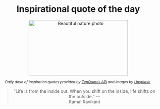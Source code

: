 
<div align="center">

# Inspirational quote of the day

<img src="./data/photo.jpeg" alt="Beautiful nature photo" width="320" height="180">

<sub><i>Daily dose of inspiration quotes provided by [ZenQuotes API](https://zenquotes.io/) and images by [Unsplash](https://unsplash.com/).</i></sub>


<blockquote>&ldquo;Life is from the inside out. When you shift on the inside, life shifts on the outside.&rdquo; &mdash; <footer>Kamal Ravikant</footer></blockquote>

</div>
